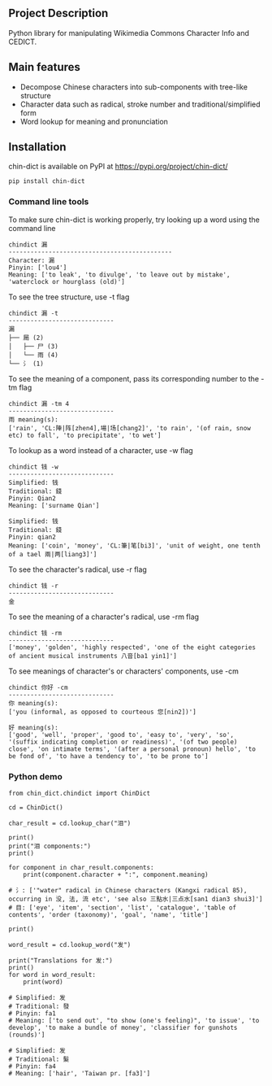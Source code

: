## Project Description

Python library for manipulating Wikimedia Commons Character Info and CEDICT.

## Main features

* Decompose Chinese characters into sub-components with tree-like structure
* Character data such as radical, stroke number and traditional/simplified form
* Word lookup for meaning and pronunciation

## Installation

chin-dict is available on PyPI at https://pypi.org/project/chin-dict/

	pip install chin-dict
	
### Command line tools

To make sure chin-dict is working properly, try looking up a word using the command line

	chindict 漏
	---------------------------------------------
	Character: 漏
	Pinyin: ['lou4']
	Meaning: ['to leak', 'to divulge', 'to leave out by mistake', 'waterclock or hourglass (old)']


To see the tree structure, use -t flag

	chindict 漏 -t
 	-----------------------------
	漏
	├── 屚 (2)
	│   ├── 尸 (3)
	│   └── 雨 (4)
	└── 氵 (1)

To see the meaning of a component, pass its corresponding number to the -tm flag

	chindict 漏 -tm 4
	-----------------------------
	雨 meaning(s):
	['rain', 'CL:陣|阵[zhen4],場|场[chang2]', 'to rain', '(of rain, snow etc) to fall', 'to precipitate', 'to wet']


To lookup as a word instead of a character, use -w flag

	chindict 钱 -w
	-----------------------------
	Simplified: 钱
	Traditional: 錢
	Pinyin: Qian2
	Meaning: ['surname Qian']

	Simplified: 钱
	Traditional: 錢
	Pinyin: qian2
	Meaning: ['coin', 'money', 'CL:筆|笔[bi3]', 'unit of weight, one tenth of a tael 兩|两[liang3]']

	
To see the character's radical, use -r flag

	chindict 钱 -r
	-----------------------------
	金

To see the meaning of a character's radical, use -rm flag

	chindict 钱 -rm
	-----------------------------
	['money', 'golden', 'highly respected', 'one of the eight categories of ancient musical instruments 八音[ba1 yin1]']


To see meanings of character's or characters' components, use -cm

	chindict 你好 -cm
	-----------------------------
	你 meaning(s):
	['you (informal, as opposed to courteous 您[nin2])']

	好 meaning(s):
	['good', 'well', 'proper', 'good to', 'easy to', 'very', 'so', '(suffix indicating completion or readiness)', '(of two people) close', 'on intimate terms', '(after a personal pronoun) hello', 'to be fond of', 'to have a tendency to', 'to be prone to']


### Python demo

	from chin_dict.chindict import ChinDict

	cd = ChinDict()

	char_result = cd.lookup_char("泪")

	print()
	print("泪 components:")
	print()

	for component in char_result.components:
		print(component.character + ":", component.meaning)

	# 氵: ['"water" radical in Chinese characters (Kangxi radical 85), occurring in 没, 法, 流 etc', 'see also 三點水|三点水[san1 dian3 shui3]']
	# 目: ['eye', 'item', 'section', 'list', 'catalogue', 'table of contents', 'order (taxonomy)', 'goal', 'name', 'title']

	print()

	word_result = cd.lookup_word("发")

	print("Translations for 发:")
	print()
	for word in word_result:
		print(word)
	
	# Simplified: 发
	# Traditional: 發
	# Pinyin: fa1
	# Meaning: ['to send out', "to show (one's feeling)", 'to issue', 'to develop', 'to make a bundle of money', 'classifier for gunshots (rounds)']

	# Simplified: 发
	# Traditional: 髮
	# Pinyin: fa4
	# Meaning: ['hair', 'Taiwan pr. [fa3]']


